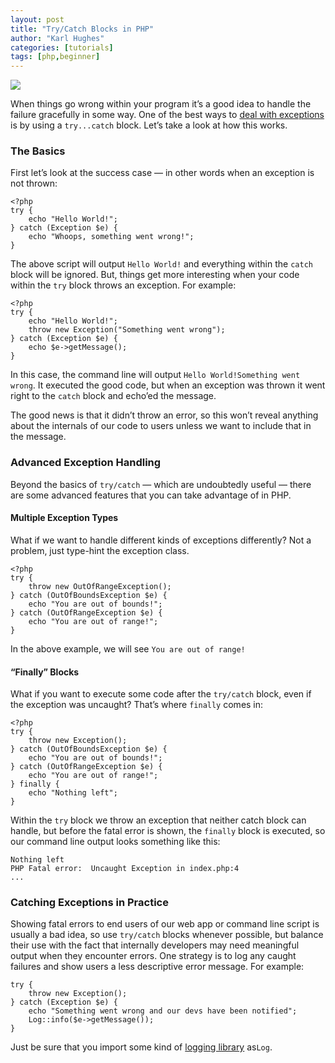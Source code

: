 ```yaml
---
layout: post
title: "Try/Catch Blocks in PHP"
author: "Karl Hughes"
categories: [tutorials]
tags: [php,beginner]
---
```


![](https://i.imgur.com/spkkZLS.jpg)

When things go wrong within your program it’s a good idea to handle the failure
gracefully in some way. One of the best ways to [deal with
exceptions](http://php.net/manual/en/language.exceptions.php) is by using a
`try...catch` block. Let’s take a look at how this works.

### The Basics

First let’s look at the success case — in other words when an exception is not
thrown:

    <?php
    try {
        echo "Hello World!";
    } catch (Exception $e) {
        echo "Whoops, something went wrong!";
    }

The above script will output `Hello World!` and everything within the `catch`
block will be ignored. But, things get more interesting when your code within
the `try` block throws an exception. For example:

    <?php
    try {
        echo "Hello World!";
        throw new Exception("Something went wrong");
    } catch (Exception $e) {
        echo $e->getMessage();
    }

In this case, the command line will output `Hello World!Something went wrong`.
It executed the good code, but when an exception was thrown it went right to the
`catch` block and echo’ed the message.

The good news is that it didn’t throw an error, so this won’t reveal anything
about the internals of our code to users unless we want to include that in the
message.

### Advanced Exception Handling

Beyond the basics of `try/catch` — which are undoubtedly useful — there are some
advanced features that you can take advantage of in PHP.

#### Multiple Exception Types

What if we want to handle different kinds of exceptions differently? Not a
problem, just type-hint the exception class.

    <?php
    try {
        throw new OutOfRangeException();
    } catch (OutOfBoundsException $e) {
        echo "You are out of bounds!";
    } catch (OutOfRangeException $e) {
        echo "You are out of range!";
    }

In the above example, we will see `You are out of range!`

#### “Finally” Blocks

What if you want to execute some code after the `try/catch` block, even if the
exception was uncaught? That’s where `finally` comes in:

    <?php
    try {
        throw new Exception();
    } catch (OutOfBoundsException $e) {
        echo "You are out of bounds!";
    } catch (OutOfRangeException $e) {
        echo "You are out of range!";
    } finally {
        echo "Nothing left";
    }

Within the `try` block we throw an exception that neither catch block can
handle, but before the fatal error is shown, the `finally` block is executed, so
our command line output looks something like this:

    Nothing left
    PHP Fatal error:  Uncaught Exception in index.php:4
    ...

### Catching Exceptions in Practice

Showing fatal errors to end users of our web app or command line script is
usually a bad idea, so use `try/catch` blocks whenever possible, but balance
their use with the fact that internally developers may need meaningful output
when they encounter errors. One strategy is to log any caught failures and show
users a less descriptive error message. For example:

    try {
        throw new Exception();
    } catch (Exception $e) {
        echo "Something went wrong and our devs have been notified";
        Log::info($e->getMessage());
    }

Just be sure that you import some kind of [logging
library](https://stackoverflow.com/questions/8270375/php-good-log-library/8270504)
as`Log`.
